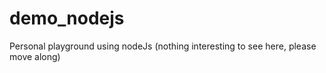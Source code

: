 # demo_nodejs
Personal playground using nodeJs (nothing interesting to see here, please move along)
